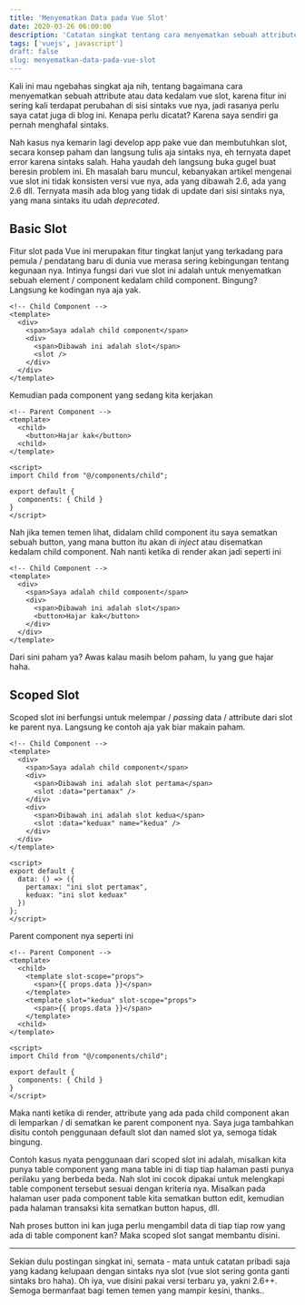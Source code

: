 ```yaml
---
title: 'Menyematkan Data pada Vue Slot'
date: 2020-03-26 06:00:00
description: 'Catatan singkat tentang cara menyematkan sebuah attribute atau data kedalam vue slot'
tags: ['vuejs', javascript']
draft: false
slug: menyematkan-data-pada-vue-slot
---
```


Kali ini mau ngebahas singkat aja nih, tentang bagaimana cara menyematkan sebuah attribute atau data kedalam vue slot, karena fitur ini sering kali terdapat perubahan di sisi sintaks vue nya, jadi rasanya perlu saya catat juga di blog ini. Kenapa perlu dicatat? Karena saya sendiri ga pernah menghafal sintaks.

Nah kasus nya kemarin lagi develop app pake vue dan membutuhkan slot, secara konsep paham dan langsung tulis aja sintaks nya, eh ternyata dapet error karena sintaks salah. Haha yaudah deh langsung buka gugel buat beresin problem ini. Eh masalah baru muncul, kebanyakan artikel mengenai vue slot ini tidak konsisten versi vue nya, ada yang dibawah 2.6, ada yang 2.6 dll. Ternyata masih ada blog yang tidak di update dari sisi sintaks nya, yang mana sintaks itu udah *deprecated*.

## Basic Slot

Fitur slot pada Vue ini merupakan fitur tingkat lanjut yang terkadang para pemula / pendatang baru di dunia vue merasa sering kebingungan tentang kegunaan nya. Intinya fungsi dari vue slot ini adalah untuk menyematkan sebuah element / component kedalam child component. Bingung? Langsung ke kodingan nya aja yak.

```vue
<!-- Child Component -->
<template>
  <div>
    <span>Saya adalah child component</span>
    <div>
      <span>Dibawah ini adalah slot</span>
      <slot />
    </div>
  </div>
</template>
```

Kemudian pada component yang sedang kita kerjakan

```vue
<!-- Parent Component -->
<template>
  <child>
    <button>Hajar kak</button>
  <child>
</template>

<script>
import Child from "@/components/child";

export default {
  components: { Child }
}
</script>
```

Nah jika temen temen lihat, didalam child component itu saya sematkan sebuah button, yang mana button itu akan di *inject* atau disematkan kedalam child component. Nah nanti ketika di render akan jadi seperti ini

```vue
<!-- Child Component -->
<template>
  <div>
    <span>Saya adalah child component</span>
    <div>
      <span>Dibawah ini adalah slot</span>
      <button>Hajar kak</button>
    </div>
  </div>
</template>
```

Dari sini paham ya? Awas kalau masih belom paham, lu yang gue hajar haha.

## Scoped Slot

Scoped slot ini berfungsi untuk melempar / *passing* data / attribute dari slot ke parent nya. Langsung ke contoh aja yak biar makain paham.

```vue
<!-- Child Component -->
<template>
  <div>
    <span>Saya adalah child component</span>
    <div>
      <span>Dibawah ini adalah slot pertama</span>
      <slot :data="pertamax" />
    </div>
    <div>
      <span>Dibawah ini adalah slot kedua</span>
      <slot :data="keduax" name="kedua" />
    </div>
  </div>
</template>

<script>
export default {
  data: () => ({
    pertamax: "ini slot pertamax",
    keduax: "ini slot keduax"
  })
};
</script>
```

Parent component nya seperti ini

```vue
<!-- Parent Component -->
<template>
  <child>
    <template slot-scope="props">
      <span>{{ props.data }}</span>
    </template>
    <template slot="kedua" slot-scope="props">
      <span>{{ props.data }}</span>
    </template>
  <child>
</template>

<script>
import Child from "@/components/child";

export default {
  components: { Child }
}
</script>
```

Maka nanti ketika di render, attribute yang ada pada child component akan di lemparkan / di sematkan ke parent component nya. Saya juga tambahkan disitu contoh penggunaan default slot dan named slot ya, semoga tidak bingung.

Contoh kasus nyata penggunaan dari scoped slot ini adalah, misalkan kita punya table component yang mana table ini di tiap tiap halaman pasti punya perilaku yang berbeda beda. Nah slot ini cocok dipakai untuk melengkapi table component tersebut sesuai dengan kriteria nya. Misalkan pada halaman user pada component table kita sematkan button edit, kemudian pada halaman transaksi kita sematkan button hapus, dll.

Nah proses button ini kan juga perlu mengambil data di tiap tiap row yang ada di table component kan? Maka scoped slot sangat membantu disini.

---

Sekian dulu postingan singkat ini, semata - mata untuk catatan pribadi saja yang kadang kelupaan dengan sintaks nya slot (vue slot sering gonta ganti sintaks bro haha). Oh iya, vue disini pakai versi terbaru ya, yakni 2.6++. Semoga bermanfaat bagi temen temen yang mampir kesini, thanks..
